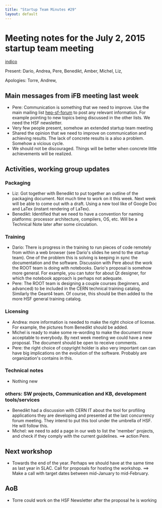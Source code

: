 ```yaml
---
title: "Startup Team Minutes #29"
layout: default
---
```

# Meeting notes for the July 2, 2015 startup team meeting
[indico](https://indico.cern.ch/event/405001/)

Present: Dario, Andrea, Pere, Benedikt, Amber, Michel, Liz,

Apologies: Torre, Andrew,

## Main messages from iFB meeting last week
- Pere: Communication is something that we need to improve. Use the main mailing list [hep-sf-forum](http://groups.google.com/d/forum/hep-sf-forum) to post any relevant information. For example pointing to new topics being discussed in the other lists.  We need the HSF newsletter.
- Very few people present, somehow an extended startup team meeting
- Shared the opinion that we need to improve on communication and achieving results. The lack of concrete results is a also a problem. Somehow a vicious cycle.
- We should not be discouraged. Things will be better when concrete little achievements will be realized.

## Activities, working group updates

### Packaging
- Liz: Got together with Benedikt to put together an outline of the packaging document. Not much time to work on it this week. Next week will be able to come out with a draft. Using a new tool like of Google Doc and LaTex (instant rendering of LaTex).
- Benedikt: Identified that we need to have a convention for naming platforms: processor architecture,  compilers, OS, etc. Will be a Technical Note later after some circulation.

### Training
- Dario: There is progress in the training to run pieces of code remotely from within a web browser (see Dario's slides he send to the startup team). One of the problem this is solving is keeping in sync the documentation and the software. Discussion with Pere about the work the ROOT team is doing with notebooks. Dario's proposal is somehow more general. For example, you can tutor for about Qt designer, for which the notebook approach is perhaps not adequate.
- Pere: The ROOT team is designing a couple courses (beginners, and advanced) to be included in the CERN technical training catalog. Similarly the Geant4 team. Of course, this should be then added to the more HSF general training catalog.

### Licensing
- Andrea: more information is needed to make the right choice of license.  For example, the pictures from Benedikt should be added.
- Michel is ready to make some re-wording to make the document more acceptable to everybody. By next week meeting we could have a new proposal. The document should be open to receive comments.
- Pere: the right choice of copyright holder is also very important can can have big implications on the evolution of the software. Probably are organization's contains in this.

### Technical notes
- Nothing new

### others: SW projects, Communication and KB, development tools/services

- Benedikt had a discussion with CERN IT about the tool for profiling applications they are developing and presented at the last concurrency forum meeting. They intend to put this tool under the umbrella of HSF. He will follow this.
- Michel: we need to add a page in our web to list the 'member' projects, and check if they comply with the current guidelines. ==> action Pere.

## Next workshop

- Towards the end of the year. Perhaps we should have  at the same time as last year in SLAC. Call for proposals for hosting the workshop. ==> Make a call with target dates between mid-January to mid-February.  

## AoB
- Torre could work on the HSF Newsletter after the proposal he is working
